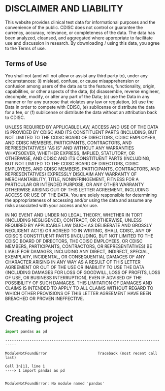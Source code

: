 # DISCLAIMER AND LIABILITY

This website provides clinical test data for informational purposes and the convenience of the public. CDISC does not control or guarantee the currency, accuracy, relevance, or completeness of the data. The data has been analyzed, cleansed, and aggregated where appropriate to facilitate use and discussion in research. By downloading / using this data, you agree to the Terms of use.

## Terms of Use

You shall not (and will not allow or assist any third party to), under any circumstances: (i) mislead, confuse, or cause misapprehension or confusion among users of the data as to the features, functionality, origin, capabilities, or other aspects of the data, (b) disassemble, reverse engineer, decompile, modify, or alter any part of the Data; (c) use the Data in any manner or for any purpose that violates any law or regulation, (d) use the Data in order to compete with CDISC, (e) sublicense or distribute the data for a fee, or (f) sublicense or distribute the data without an attribution back to CDISC.

UNLESS REQUIRED BY APPLICABLE LAW, ACCESS AND USE OF THE DATA IS PROVIDED BY CDISC AND ITS CONSTITUENT PARTS (INCLUDING, BUT NOT LIMITED TO THE CDISC BOARD OF DIRECTORS, CDISC EMPLOYEES, AND CDISC MEMBERS, PARTICIPANTS, CONTRACTORS, AND REPRESENTATIVES) "AS IS" AND WITHOUT ANY WARRANTIES WHATSOEVER, WHETHER EXPRESS, IMPLIED, STATUTORY, OR OTHERWISE, AND CDISC AND ITS CONSTITUENT PARTS (INCLUDING, BUT NOT LIMITED TO THE CDISC BOARD OF DIRECTORS, CDISC EMPLOYEES, AND CDISC MEMBERS, PARTICIPANTS, CONTRACTORS, AND REPRESENTATIVES) EXPRESSLY DISCLAIM ANY WARRANTY OF  MERCHANTABILITY, TITLE, NONINFRINGEMENT, FITNESS FOR A PARTICULAR OR INTENDED PURPOSE, OR ANY OTHER WARRANTY OTHERWISE ARISING OUT OF THIS LETTER AGREEMENT, INCLUDING ACCESS OR USE OF THE DATA. You are solely responsible for determining the appropriateness of accessing and/or using the data and assume any risks associated with your access and/or use.

IN NO EVENT AND UNDER NO LEGAL THEORY, WHETHER IN TORT (INCLUDING NEGLIGENCE), CONTRACT, OR OTHERWISE, UNLESS REQUIRED BY APPLICABLE LAW (SUCH AS DELIBERATE AND GROSSLY NEGLIGENT ACTS) OR AGREED TO IN WRITING, SHALL CDISC, ANY OF CDISC’S CONSTITUENT PARTS (INCLUDING, BUT NOT LIMITED TO THE CDISC BOARD OF DIRECTORS, THE CDISC EMPLOYEES, OR CDISC MEMBERS, PARTICIPANTS, CONTRACTORS, OR REPRESENTATIVES) BE LIABLE FOR DAMAGES, INCLUDING ANY DIRECT, INDIRECT, SPECIAL, EXEMPLARY, INCIDENTAL, OR CONSEQUENTIAL DAMAGES OF ANY CHARACTER ARISING IN ANY WAY AS A RESULT OF THIS LETTER AGREEMENT OR OUT OF THE USE OR INABILITY TO USE THE DATA (INCLUDING DAMAGES FOR LOSS OF GOODWILL, LOSS OF PROFITS, LOSS OF USE, OR BUSINESS INTERRUPTION), EVEN IF ADVISED OF THE POSSIBILITY OF SUCH DAMAGES.  THIS LIMITATION OF DAMAGES AND CLAIMS IS INTENDED TO APPLY TO ALL CLAIMS WITHOUT REGARD TO WHICH OTHER PROVISIONS OF THIS LETTER AGREEMENT HAVE BEEN BREACHED OR PROVEN INEFFECTIVE.

# Creating project


```python
import pandas as pd
```


    ---------------------------------------------------------------------------

    ModuleNotFoundError                       Traceback (most recent call last)

    Cell In[1], line 1
    ----> 1 import pandas as pd
    

    ModuleNotFoundError: No module named 'pandas'



```python

```


```python

```


```python

```


```python

```


```python

```


```python

```


```python

```


```python

```


```python

```


```python

```


```python

```


```python

```


```python

```


```python

```
